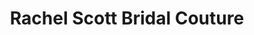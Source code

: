 ---
title: "Rachel Scott Bridal Couture"
url: /edinburgh/rachel-scott-bridal-couture/
shop: Kleidung
---